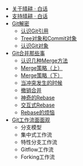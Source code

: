 * [关于晴耕 · 白话](understanding-tech-for-dummies.md)
* [支持晴耕 · 白话](donate.md)
* [Git解密](inside-git.md)
  * [认识Git引用](inside-git-1.md)
  * [Tree对象和Commit对象](inside-git-2.md)
  * [认识Git对象](inside-git-3.md)
* [Git合并那些事](git-merge-stories.md)
  * [认识几种Merge方法](git-merge-stories-1.md)
  * [Merge策略（上）](git-merge-stories-2.md)
  * [Merge策略（下）](git-merge-stories-3.md)
  * [当冲突发生的时候](git-merge-stories-4.md)
  * [撤销合并](git-merge-stories-5.md)
  * [神奇的Rebase](git-merge-stories-6.md)
  * [交互式Rebase](git-merge-stories-7.md)
  * [Rebase的烦恼](git-merge-stories-8.md)
* [Git工作流面面观](git-workflow.md)
  * 分支模型
  * 集中式工作流
  * 特性分支工作流
  * Gitflow工作流
  * Forking工作流
